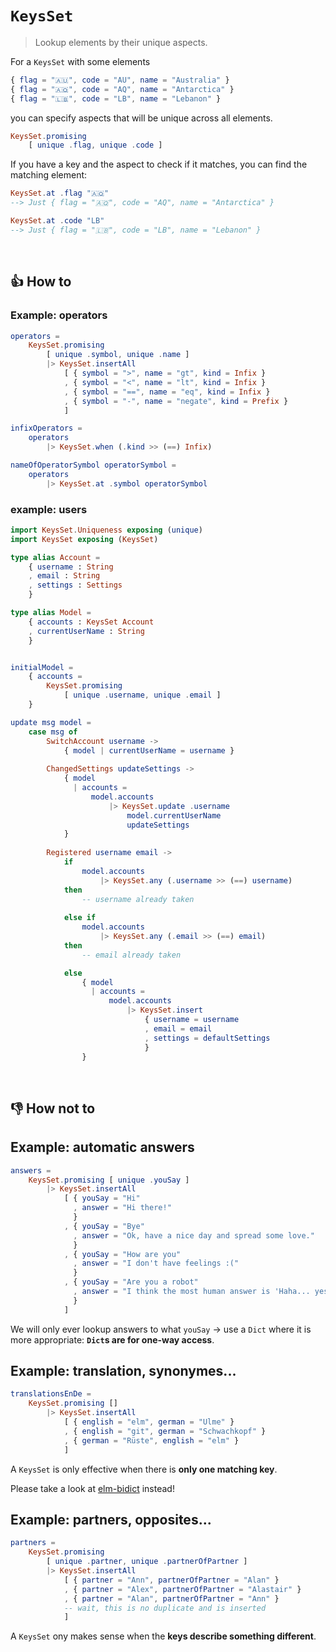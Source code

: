 # `KeysSet`
> Lookup elements by their unique aspects.

For a `KeysSet` with some elements
```elm
{ flag = "🇦🇺", code = "AU", name = "Australia" }
{ flag = "🇦🇶", code = "AQ", name = "Antarctica" }
{ flag = "🇱🇧", code = "LB", name = "Lebanon" }
```
you can specify aspects that will be unique across all elements.
```elm
KeysSet.promising
    [ unique .flag, unique .code ]
```
If you have a key and the aspect to check if it matches, you can find the matching element:

```elm
KeysSet.at .flag "🇦🇶"
--> Just { flag = "🇦🇶", code = "AQ", name = "Antarctica" }

KeysSet.at .code "LB"
--> Just { flag = "🇱🇧", code = "LB", name = "Lebanon" }
```

&nbsp;


## 👍 How to

### Example: operators

```elm
operators =
    KeysSet.promising
        [ unique .symbol, unique .name ]
        |> KeysSet.insertAll
            [ { symbol = ">", name = "gt", kind = Infix }
            , { symbol = "<", name = "lt", kind = Infix }
            , { symbol = "==", name = "eq", kind = Infix }
            , { symbol = "-", name = "negate", kind = Prefix }
            ]

infixOperators =
    operators
        |> KeysSet.when (.kind >> (==) Infix)

nameOfOperatorSymbol operatorSymbol =
    operators
        |> KeysSet.at .symbol operatorSymbol
```

### example: users

```elm
import KeysSet.Uniqueness exposing (unique)
import KeysSet exposing (KeysSet)

type alias Account =
    { username : String
    , email : String
    , settings : Settings
    }

type alias Model =
    { accounts : KeysSet Account
    , currentUserName : String
    }


initialModel =
    { accounts =
        KeysSet.promising
            [ unique .username, unique .email ]
    }

update msg model =
    case msg of
        SwitchAccount username ->
            { model | currentUserName = username }
        
        ChangedSettings updateSettings ->
            { model
              | accounts =
                  model.accounts
                      |> KeysSet.update .username   
                          model.currentUserName
                          updateSettings
            }
        
        Registered username email ->
            if
                model.accounts
                    |> KeysSet.any (.username >> (==) username)
            then
                -- username already taken
            
            else if
                model.accounts
                    |> KeysSet.any (.email >> (==) email)
            then
                -- email already taken

            else
                { model
                  | accounts =
                      model.accounts
                          |> KeysSet.insert
                              { username = username
                              , email = email
                              , settings = defaultSettings
                              }
                }
```

&nbsp;


## 👎 How not to

## Example: automatic answers
```elm
answers =
    KeysSet.promising [ unique .youSay ]
        |> KeysSet.insertAll
            [ { youSay = "Hi"
              , answer = "Hi there!"
              }
            , { youSay = "Bye"
              , answer = "Ok, have a nice day and spread some love."
              }
            , { youSay = "How are you"
              , answer = "I don't have feelings :("
              }
            , { youSay = "Are you a robot"
              , answer = "I think the most human answer is 'Haha... yes'"
              }
            ]
```
We will only ever lookup answers to what `youSay`
→ use a `Dict` where it is more appropriate: **`Dict`s are for one-way access**.

## Example: translation, synonymes...
```elm
translationsEnDe =
    KeysSet.promising []
        |> KeysSet.insertAll
            [ { english = "elm", german = "Ulme" }
            , { english = "git", german = "Schwachkopf" }
            , { german = "Rüste", english = "elm" }
            ]
```
A `KeysSet` is only effective when there is **only one matching key**.

Please take a look at [elm-bidict](https://github.com/Janiczek/elm-bidict) instead!

## Example: partners, opposites...

```elm
partners =
    KeysSet.promising
        [ unique .partner, unique .partnerOfPartner ]
        |> KeysSet.insertAll
            [ { partner = "Ann", partnerOfPartner = "Alan" }
            , { partner = "Alex", partnerOfPartner = "Alastair" }
            , { partner = "Alan", partnerOfPartner = "Ann" }
            -- wait, this is no duplicate and is inserted
            ]
```
A `KeysSet` ony makes sense when the **keys describe something different**.
